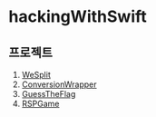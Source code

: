 # hackingWithSwift

## 프로젝트

1. [WeSplit](https://github.com/CHOIJUNHYUK01/hackingWithSwift/blob/main/WeSplit/README.md)
2. [ConversionWrapper](https://github.com/CHOIJUNHYUK01/hackingWithSwift/blob/main/ConversionWrapper/README.md)
3. [GuessTheFlag](https://github.com/CHOIJUNHYUK01/hackingWithSwift/blob/main/GuessTheFlag/README.md)
4. [RSPGame](https://github.com/CHOIJUNHYUK01/hackingWithSwift/blob/main/RSPGame/README.md)
